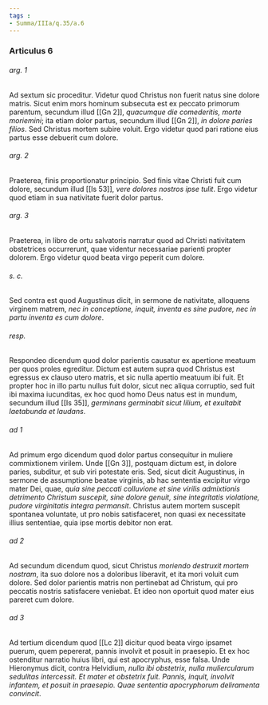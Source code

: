 ```yaml
---
tags : 
- Summa/IIIa/q.35/a.6
---
```


### Articulus 6

###### arg. 1
Ad sextum sic proceditur. Videtur quod Christus non fuerit natus sine dolore matris. Sicut enim mors hominum subsecuta est ex peccato primorum parentum, secundum illud [[Gn 2]], *quacumque die comederitis, morte moriemini*; ita etiam dolor partus, secundum illud [[Gn 2]], *in dolore paries filios*. Sed Christus mortem subire voluit. Ergo videtur quod pari ratione eius partus esse debuerit cum dolore.

###### arg. 2
Praeterea, finis proportionatur principio. Sed finis vitae Christi fuit cum dolore, secundum illud [[Is 53]], *vere dolores nostros ipse tulit*. Ergo videtur quod etiam in sua nativitate fuerit dolor partus.

###### arg. 3
Praeterea, in libro de ortu salvatoris narratur quod ad Christi nativitatem obstetrices occurrerunt, quae videntur necessariae parienti propter dolorem. Ergo videtur quod beata virgo peperit cum dolore.

###### s. c.
Sed contra est quod Augustinus dicit, in sermone de nativitate, alloquens virginem matrem, *nec in conceptione, inquit, inventa es sine pudore, nec in partu inventa es cum dolore*.

###### resp.
Respondeo dicendum quod dolor parientis causatur ex apertione meatuum per quos proles egreditur. Dictum est autem supra quod Christus est egressus ex clauso utero matris, et sic nulla apertio meatuum ibi fuit. Et propter hoc in illo partu nullus fuit dolor, sicut nec aliqua corruptio, sed fuit ibi maxima iucunditas, ex hoc quod homo Deus natus est in mundum, secundum illud [[Is 35]], *germinans germinabit sicut lilium, et exultabit laetabunda et laudans*.

###### ad 1
Ad primum ergo dicendum quod dolor partus consequitur in muliere commixtionem virilem. Unde [[Gn 3]], postquam dictum est, in dolore paries, subditur, et sub viri potestate eris. Sed, sicut dicit Augustinus, in sermone de assumptione beatae virginis, ab hac sententia excipitur virgo mater Dei, quae, *quia sine peccati colluvione et sine virilis admixtionis detrimento Christum suscepit, sine dolore genuit, sine integritatis violatione, pudore virginitatis integra permansit*. Christus autem mortem suscepit spontanea voluntate, ut pro nobis satisfaceret, non quasi ex necessitate illius sententiae, quia ipse mortis debitor non erat.

###### ad 2
Ad secundum dicendum quod, sicut Christus *moriendo destruxit mortem nostram*, ita suo dolore nos a doloribus liberavit, et ita mori voluit cum dolore. Sed dolor parientis matris non pertinebat ad Christum, qui pro peccatis nostris satisfacere veniebat. Et ideo non oportuit quod mater eius pareret cum dolore.

###### ad 3
Ad tertium dicendum quod [[Lc 2]] dicitur quod beata virgo ipsamet puerum, quem pepererat, pannis involvit et posuit in praesepio. Et ex hoc ostenditur narratio huius libri, qui est apocryphus, esse falsa. Unde Hieronymus dicit, contra Helvidium, *nulla ibi obstetrix, nulla muliercularum sedulitas intercessit. Et mater et obstetrix fuit. Pannis, inquit, involvit infantem, et posuit in praesepio. Quae sententia apocryphorum deliramenta convincit*.

